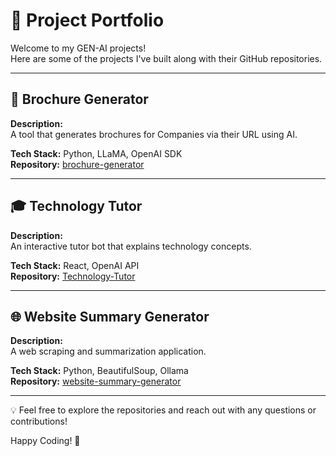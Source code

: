 # 📂 Project Portfolio

Welcome to my GEN-AI projects!  
Here are some of the projects I've built along with their GitHub repositories.

---

## 📄 Brochure Generator

**Description:**  
A tool that generates brochures for Companies via their URL using AI.

**Tech Stack:** Python, LLaMA, OpenAI SDK  
**Repository:** [brochure-generator](https://github.com/shreyashrajiokalaskar/GEN-AI/tree/brochure-generator)

---

## 🎓 Technology Tutor

**Description:**  
An interactive tutor bot that explains technology concepts.

**Tech Stack:** React, OpenAI API  
**Repository:** [Technology-Tutor](https://github.com/shreyashrajiokalaskar/GEN-AI/tree/tech-tutor)

---

## 🌐 Website Summary Generator

**Description:**  
A web scraping and summarization application.

**Tech Stack:** Python, BeautifulSoup, Ollama  
**Repository:** [website-summary-generator](https://github.com/shreyashrajiokalaskar/GEN-AI/tree/website-summary-generator)

---

💡 Feel free to explore the repositories and reach out with any questions or contributions!

Happy Coding! 🎉
